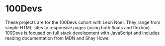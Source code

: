 # 100Devs
These projects are for the 100Devs cohort with Leon Noel. 
They range from simple HTML sites to responsive pages (using both floats and flexbox). 
100Devs is focused on full stack development with JavaScript and includes reading documentation from MDN and Shay Howe.
